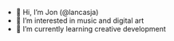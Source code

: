- 👋 Hi, I’m Jon (@lancasja)
- 👀 I’m interested in music and digital art
- 🌱 I’m currently learning creative development

<!---
lancasja/lancasja is a ✨ special ✨ repository because its `README.md` (this file) appears on your GitHub profile.
You can click the Preview link to take a look at your changes.
--->
